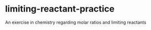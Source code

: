 # limiting-reactant-practice
 An exercise in chemistry regarding molar ratios and limiting reactants
